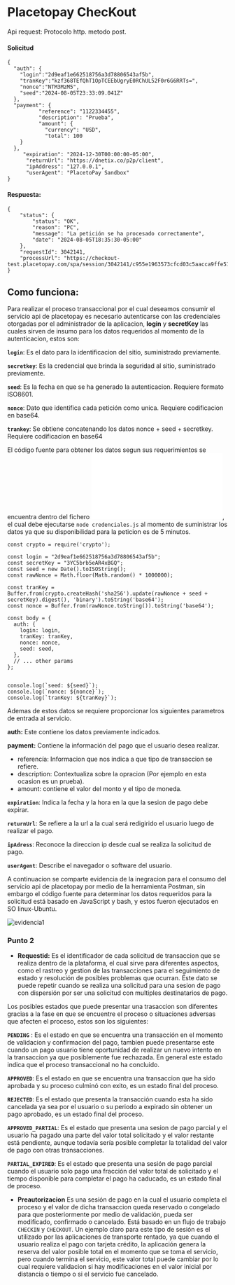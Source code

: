 # Placetopay ChecKout
Api request: 
Protocolo http.
metodo post.

#### Solicitud
```
{
  "auth": {
    "login":"2d9eaf1e662518756a3d78806543af5b",
    "tranKey":"kzf368TEfQhT1OpTCEEbUgryE0RChUL52F0r6G6RRTs=",
    "nonce":"NTM3MzM5",
    "seed":"2024-08-05T23:33:09.041Z"
  },
  "payment": {
          "reference": "1122334455",
          "description": "Prueba",
          "amount": {
            "currency": "USD",
            "total": 100
    }
  },
     "expiration": "2024-12-30T00:00:00-05:00",
      "returnUrl": "https://dnetix.co/p2p/client",
      "ipAddress": "127.0.0.1",
      "userAgent": "PlacetoPay Sandbox"
}
```
#### Respuesta: 
```
{
    "status": {
        "status": "OK",
        "reason": "PC",
        "message": "La petición se ha procesado correctamente",
        "date": "2024-08-05T18:35:30-05:00"
    },
    "requestId": 3042141,
    "processUrl": "https://checkout-test.placetopay.com/spa/session/3042141/c955e1963573cfcd03c5aacca9ffe510"
}
```
## Como funciona:

Para realizar el proceso transaccional por el cual deseamos consumir el servicio api de placetopay es necesario autenticarse con las credenciales otorgadas por el administrador de la aplicacion, **login** y **secretKey** las cuales sirven de insumo para los datos requeridos al momento de la autenticacion, estos son:


**``login``**: Es el dato para la identificacion del sitio, suministrado previamente.

**`secretkey`**: Es la credencial que brinda la seguridad al sitio, suministrado previamente.

**`seed`**: Es la fecha en que se ha generado la autenticacion. Requiere formato ISO8601.

**`nonce`**: Dato que identifica cada petición como unica. Requiere codificacion en base64.

**`trankey`**: Se obtiene concatenando los datos nonce + seed + secretkey. Requiere codificacion en base64

El código fuente para obtener los datos segun sus requerimientos se encuentra dentro del fichero ![fichero](credenciales.js), el cual debe ejecutarse `node credenciales.js` al momento de suministrar los datos ya que su disponibilidad para la peticion es de 5 minutos. 

```
const crypto = require('crypto');

const login = "2d9eaf1e662518756a3d78806543af5b";
const secretKey = "3YC5brb5eAR4xBGQ";
const seed = new Date().toISOString();
const rawNonce = Math.floor(Math.random() * 1000000);

const tranKey = Buffer.from(crypto.createHash('sha256').update(rawNonce + seed + secretKey).digest(), 'binary').toString('base64');
const nonce = Buffer.from(rawNonce.toString()).toString('base64');

const body = {
  auth: {
    login: login,
    tranKey: tranKey,
    nonce: nonce,
    seed: seed,
  },
  // ... other params
};


console.log(`seed: ${seed}`);
console.log(`nonce: ${nonce}`);
console.log(`tranKey: ${tranKey}`);
```

Ademas de estos datos se requiere proporcionar los siguientes parametros de entrada al servicio.

**auth:** Este contiene los datos previamente indicados.

**payment:** Contiene la información del pago que el usuario desea realizar.
 
- referencía: Informacion que nos indica a que tipo de transaccion se refiere. 
- description: Contextualiza sobre la opracion (Por ejemplo en esta ocasion es un prueba).
- amount: contiene el valor del monto y el tipo de moneda.


**`expiration`**: Indica la fecha y la hora en la que la sesion de pago debe expirar.

**`returnUrl`**: Se refiere a la url a la cual será redigirido el usuario luego de realizar el pago.

**`ipAdress`**: Reconoce la direccion ip desde cual se realiza la solicitud de pago.

**`userAgent`**: Describe el navegador o software del usuario.
 
A continuacion se comparte evidencia de la inegracion para el consumo del servicio api de placetopay por medio de la herramienta Postman, sin embargo el código fuente para determinar los datos requeridos para la solicitud está basado en JavaScript y bash, y estos fueron ejecutados en SO linux-Ubuntu.

<image src="evidencia1.png" alt="evidencia1">

### Punto 2

- **Requestid:** Es el identificador de cada solicitud de transaccion que se realiza dentro de la plataforma, el cual sirve para diferentes aspectos, como el rastreo y gestion de las transacciones para el seguimiento de estado y resolución de posibles problemas que ocurran.
Este dato se puede repetir cuando se realiza una solicitud para una sesion de pago con dispersión por ser una solicitud con multiples destinatarios de pago.


 Los posibles estados que puede presentar una trasaccion son diferentes gracias a la fase en que se encuentre el proceso o situaciones adversas que afecten el proceso, estos son los siguientes:

**``PENDING``** : Es el estado en que se encuentra una transacción en el momento de validacion y confirmacion del pago, tambien puede presentarse este cuando un pago usuario tiene oportunidad de realizar un nuevo intento en la transaccion ya que posiblemente fue rechazada. En general este estado indica que el proceso transaccional no ha concluido.

**``APPROVED``**: Es el estado en que se encuentra una transaccion que ha sido aprobada y su proceso culminó con exito, es un estado final del proceso.

**``REJECTED``**: Es el estado que presenta la transacción cuando esta ha sido cancelada ya sea por el usuario o su periodo a expirado sin obtener un pago aprobado, es un estado final del proceso.

**``APPROVED_PARTIAL``**: Es el estado que presenta una sesion de pago parcial y el usuario ha pagado una parte del valor total solicitado  y el valor restante está pendiente, aunque todavía sería posible completar la totalidad del valor de pago con otras transacciones.

**``PARTIAL_EXPIRED``**: Es el estado que presenta una sesión de pago parcial cuando el usuario solo pago una fracción del valor total de solicitado y el tiempo disponible para completar el pago ha caducado, es un estado final de proceso.

- **Preautorizacion** Es una sesión de pago en la cual el usuario completa el proceso y el valor de dicha transaccion queda reservado o congelado para que posteriormente por medio de validación, pueda ser modificado, confirmado o cancelado. Está basado en un flujo de trabajo `CHECKIN` y `CHECKOUT`. Un ejemplo claro para este tipo de sesión es el utilizado por las aplicaciones de transporte rentado, ya que cuando el usuario realiza el pago con tarjeta crédito, la aplicación genera la reserva del valor posible total en el momento que se toma  el servicio, pero cuando termina el servicio, este valor total puede cambiar por lo cual requiere validacion si hay modificaciones en el valor inicial por distancia o tiempo  o si el servicio fue cancelado. 





